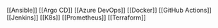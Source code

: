 [[Ansible]]
[[Argo CD]]
[[Azure DevOps]]
[[Docker]]
[[GitHub Actions]]
[[Jenkins]]
[[K8s]]
[[Prometheus]]
[[Terraform]]